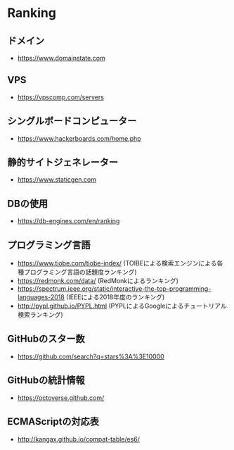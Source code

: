 # Ranking
## ドメイン
- https://www.domainstate.com

## VPS
- https://vpscomp.com/servers

## シングルボードコンピューター
- https://www.hackerboards.com/home.php

## 静的サイトジェネレーター
- https://www.staticgen.com

## DBの使用
- https://db-engines.com/en/ranking

## プログラミング言語
- https://www.tiobe.com/tiobe-index/ (TOIBEによる検索エンジンによる各種プログラミング言語の話題度ランキング)
- https://redmonk.com/data/ (RedMonkによるランキング)
- https://spectrum.ieee.org/static/interactive-the-top-programming-languages-2018 (IEEEによる2018年度のランキング)
- http://pypl.github.io/PYPL.html (PYPLによるGoogleによるチュートリアル検索ランキング)

## GitHubのスター数
- https://github.com/search?q=stars%3A%3E10000

## GitHubの統計情報
- https://octoverse.github.com/

## ECMAScriptの対応表
- http://kangax.github.io/compat-table/es6/
